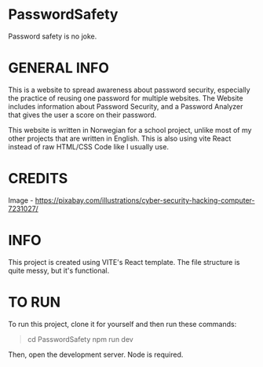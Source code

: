 # PasswordSafety
Password safety is no joke.

# GENERAL INFO
This is a website to spread awareness about password security, especially the practice of reusing one password for multiple websites.
The Website includes information about Password Security, and a Password Analyzer that gives the user a score on their password. 

This website is written in Norwegian for a school project, unlike most of my other projects that are written in English.
This is also using vite React instead of raw HTML/CSS Code like I usually use.

# CREDITS
Image - https://pixabay.com/illustrations/cyber-security-hacking-computer-7231027/

# INFO
This project is created using VITE's React template. The file structure is quite messy, but it's functional. 

# TO RUN
To run this project, clone it for yourself and then run these commands:
> cd PasswordSafety
> npm run dev

Then, open the development server. Node is required.
